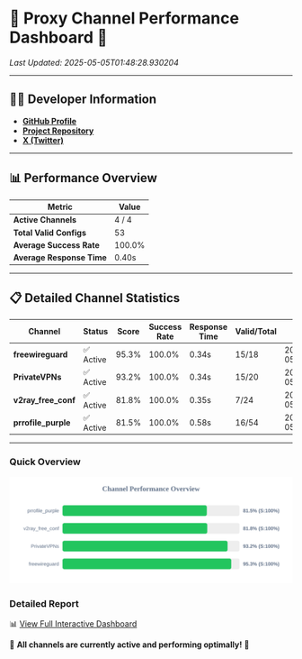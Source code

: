 # 🌟 Proxy Channel Performance Dashboard 🌟

_Last Updated: 2025-05-05T01:48:28.930204_

---

## 👩‍💻 Developer Information

- **[GitHub Profile](https://github.com/4n0nymou3)**  
- **[Project Repository](https://github.com/4n0nymou3/multi-proxy-config-fetcher)**  
- **[X (Twitter)](https://x.com/4n0nymou3)**  

---

## 📊 Performance Overview

| Metric                | Value       |
|-----------------------|-------------|
| **Active Channels**   | 4 / 4       |
| **Total Valid Configs** | 53          |
| **Average Success Rate** | 100.0%      |
| **Average Response Time** | 0.40s       |

---

## 📋 Detailed Channel Statistics

| Channel          | Status     | Score  | Success Rate | Response Time | Valid/Total | Last Success               |
|------------------|------------|--------|--------------|---------------|-------------|----------------------------|
| **freewireguard**  | ✅ Active  | 95.3%  | 100.0% | 0.34s         | 15/18       | 2025-05-05T01:48:28.928521 |
| **PrivateVPNs**  | ✅ Active  | 93.2%  | 100.0% | 0.34s         | 15/20       | 2025-05-05T01:48:28.563743 |
| **v2ray_free_conf**  | ✅ Active  | 81.8%  | 100.0% | 0.35s         | 7/24       | 2025-05-05T01:48:28.197026 |
| **prrofile_purple**  | ✅ Active  | 81.5%  | 100.0% | 0.58s         | 16/54       | 2025-05-05T01:48:27.816270 |

---

### Quick Overview
<div align="center">
  <a href="https://raw.githubusercontent.com/nullluser/NullRepo/refs/heads/main/assets/channel_stats_chart.svg">
    <img src="https://raw.githubusercontent.com/nullluser/NullRepo/refs/heads/main/assets/channel_stats_chart.svg" alt="Source Performance Statistics" width="800">
  </a>
</div>

### Detailed Report
📊 [View Full Interactive Dashboard](https://htmlpreview.github.io/?https://github.com/nullluser/NullRepo/blob/main/assets/performance_report.html)

🎉 **All channels are currently active and performing optimally!** 🎉
